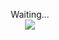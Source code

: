 <p align="center"> 
  Waiting...<br>
  <img src="https://profile-counter.glitch.me/H-I-K-S-termux-weabot/count.svg" />
</p>

<!--
**H-I-K-S/H-I-K-S** is a ✨ _special_ ✨ repository because its `README.md` (this file) appears on your GitHub profile.

Here are some ideas to get you started:

- 🔭 I’m currently working on ...
- 🌱 I’m currently learning ...
- 👯 I’m looking to collaborate on ...
- 🤔 I’m looking for help with ...
- 💬 Ask me about ...
- 📫 How to reach me: ...
- 😄 Pronouns: ...
- ⚡ Fun fact: ...
-->
